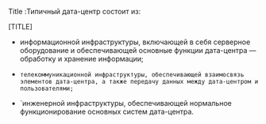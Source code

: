Title         :Типичный дата-центр состоит из:


[TITLE]




* информационной инфраструктуры, включающей в себя серверное оборудование и обеспечивающей основные функции дата-центра — обработку и хранение информации;

*     телекоммуникационной инфраструктуры, обеспечивающей взаимосвязь элементов дата-центра, а также передачу данных между дата-центром и пользователями;

* `инженерной инфраструктуры, обеспечивающей нормальное функционирование основных систем дата-центра.


